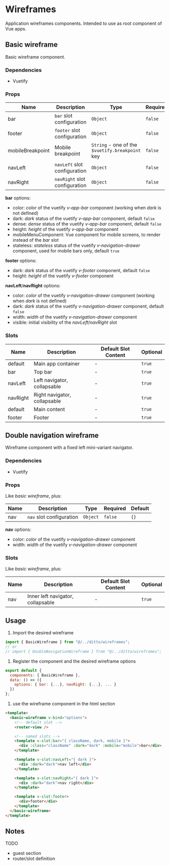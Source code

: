 # Wireframes

Application wireframes components. Intended to use as root component of Vue apps.

## Basic wireframe

Basic wireframe component.

### Dependencies

- Vuetify

### Props

| Name             | Description                   | Type                                            | Required | Default |
| ---------------- | ----------------------------- | ----------------------------------------------- | -------- | ------- |
| bar              | `bar` slot configuration      | `Object`                                        | `false`  | `{}`    |
| footer           | `footer` slot configuration   | `Object`                                        | `false`  | `{}`    |
| mobileBreakpoint | Mobile breakpoint             | `String` - one of the `$vuetify.breakpoint` key | `false`  | `xs`    |
| navLeft          | `navLeft` slot configuration  | `Object`                                        | `false`  | `{}`    |
| navRight         | `navRight` slot configuration | `Object`                                        | `false`  | `{}`    |

**bar** options:

- color: _color_ of the vuetify _v-app-bar_ component (working when _dark_ is not defined)
- dark: _dark_ status of the vuetify _v-app-bar_ component, default `false`
- dense: _dense_ status of the vuetify _v-app-bar_ component, default `false`
- height: _height_ of the vuetify _v-app-bar_ component
- mobileMenuComponent: Vue component for mobile screens, to render instead of the _bar_ slot
- stateless: _stateless_ status of the vuetify _v-navigation-drawer_ component, used for mobile bars only, default `true`

**footer** options:

- dark: _dark_ status of the vuetify _v-footer_ component, default `false`
- height: _height_ of the vuetify _v-footer_ component

**navLeft**/**navRight** options:

- color: _color_ of the vuetify _v-navigation-drawer_ component (working when _dark_ is not defined)
- dark: _dark_ status of the vuetify _v-navigation-drawer_ component, default `false`
- width: _width_ of the vuetify _v-navigation-drawer_ component
- visible: initial visibility of the _navLeft_/_navRight_ slot

### Slots

| Name     | Description                  | Default Slot Content | Optional |
| -------- | ---------------------------- | -------------------- | -------- |
| default  | Main app container           | -                    | `true`   |
| bar      | Top bar                      | -                    | `true`   |
| navLeft  | Left navigator, collapsable  | -                    | `true`   |
| navRight | Right navigator, collapsable | -                    | `true`   |
| default  | Main content                 | -                    | `true`   |
| footer   | Footer                       | -                    | `true`   |

## Double navigation wireframe

Wireframe component with a fixed left mini-variant navigator.

### Dependencies

- Vuetify

### Props

Like _basic wireframe_, plus:

| Name | Description              | Type     | Required | Default |
| ---- | ------------------------ | -------- | -------- | ------- |
| nav  | `nav` slot configuration | `Object` | `false`  | `{}`    |

**nav** options:

- color: _color_ of the vuetify _v-navigation-drawer_ component
- width: _width_ of the vuetify _v-navigation-drawer_ component

### Slots

Like _basic wireframe_, plus:

| Name | Description                       | Default Slot Content | Optional |
| ---- | --------------------------------- | -------------------- | -------- |
| nav  | Inner left navigator, collapsable | -                    | `true`   |

## Usage

1. Import the desired wireframe

```js
import { BasicWireframe } from "@/../ditto/wireframes";
// or
// import { DoubleNavigationWireframe } from "@/../ditto/wireframes";
```

1. Register the component and the desired wireframe options

```js
export default {
  components: { BasicWireframe },
  data: () => ({
    options: { bar: {...}, navRight: {...}, ... }
  })
};
```

1. use the wireframe component in the html section

```html
<template>
  <basic-wireframe v-bind="options">
    <!-- default slot -->
    <router-view />

    <!-- named slots -->
    <template v-slot:bar="{ className, dark, mobile }">
      <div :class="className" :dark="dark" :mobile="mobile">bar</div>
    </template>

    <template v-slot:navLeft="{ dark }">
      <div :dark="dark">nav left</div>
    </template>

    <template v-slot:navRight="{ dark }">
      <div :dark="dark">nav right</div>
    </template>

    <template v-slot:footer>
      <div>footer</div>
    </template>
  </basic-wireframe>
</template>
```

## Notes

TODO

- guest section
- router/slot definition
